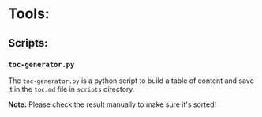 # Tools:

## Scripts:
### `toc-generator.py`
The `toc-generator.py` is a python script to build a table of content and save it in the `toc.md` file in `scripts` directory.  

**Note:**
Please check the result manually to make sure it's sorted!